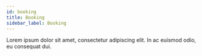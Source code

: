 ```yaml
---
id: booking
title: Booking
sidebar_label: Booking
---
```


Lorem ipsum dolor sit amet, consectetur adipiscing elit. In ac euismod odio, eu consequat dui.